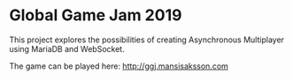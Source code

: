 # Global Game Jam 2019

This project explores the possibilities of creating Asynchronous Multiplayer using MariaDB and WebSocket.

The game can be played here: http://ggj.mansisaksson.com
